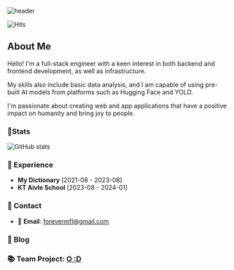 ![header](https://capsule-render.vercel.app/api?type=transparent&fontColor=34cfe3&height=150&text=Full-Stack%20Developer&fontSize=30)

![Hits](https://hits.seeyoufarm.com/api/count/incr/badge.svg?url=https%3A%2F%2Fgithub.com%2Fforeverfl&count_bg=%2334CFE3&title_bg=%23555555&icon=github.svg&icon_color=%23E7E7E7&title=hits&edge_flat=false)

## About Me
Hello! I'm a full-stack engineer with a keen interest in both backend and frontend development, as well as infrastructure.

My skills also include basic data analysis, and I am capable of using pre-built AI models from platforms such as Hugging Face and YOLO.

I'm passionate about creating web and app applications that have a positive impact on humanity and bring joy to people.

### 📗Stats
![GitHub stats](https://github-readme-stats.vercel.app/api?username=foreverfl&show_icons=true&theme=prussian)

### 💼 Experience

- **My Dictionary** [2021-08 - 2023-08]
- **KT Aivle School** [2023-08 - 2024-01]

### 🤝 Contact

- 📧 **Email**: forevermfl@gmail.com

### 📜 Blog

### 📚 Team Project: [O :D](https://github.com/Aivle-4th-Team-16/OD)
